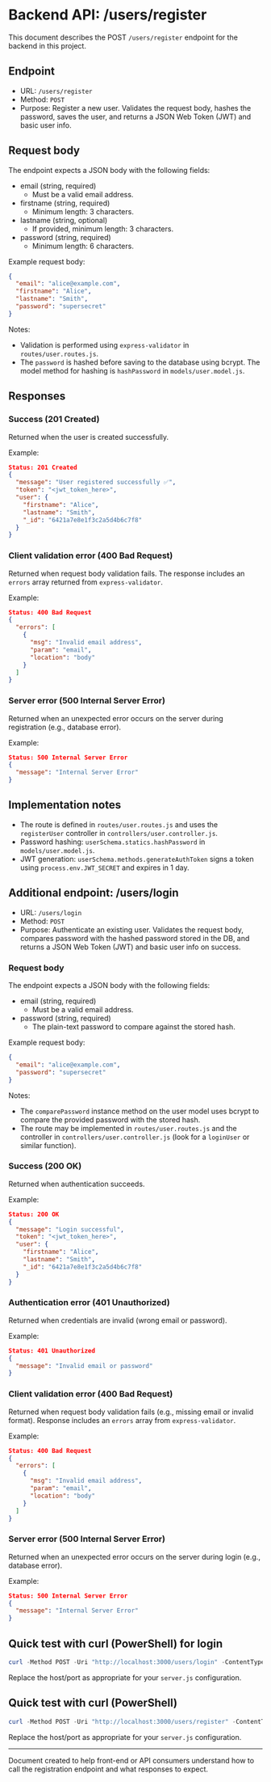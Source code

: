 # Backend API: /users/register

This document describes the POST `/users/register` endpoint for the backend in this project.

## Endpoint

- URL: `/users/register`
- Method: `POST`
- Purpose: Register a new user. Validates the request body, hashes the password, saves the user, and returns a JSON Web Token (JWT) and basic user info.

## Request body

The endpoint expects a JSON body with the following fields:

- email (string, required)
  - Must be a valid email address.
- firstname (string, required)
  - Minimum length: 3 characters.
- lastname (string, optional)
  - If provided, minimum length: 3 characters.
- password (string, required)
  - Minimum length: 6 characters.

Example request body:

```json
{
  "email": "alice@example.com",
  "firstname": "Alice",
  "lastname": "Smith",
  "password": "supersecret"
}
```

Notes:
- Validation is performed using `express-validator` in `routes/user.routes.js`.
- The `password` is hashed before saving to the database using bcrypt. The model method for hashing is `hashPassword` in `models/user.model.js`.

## Responses

### Success (201 Created)

Returned when the user is created successfully.

Example:

```json
Status: 201 Created
{
  "message": "User registered successfully ✅",
  "token": "<jwt_token_here>",
  "user": {
    "firstname": "Alice",
    "lastname": "Smith",
    "_id": "6421a7e8e1f3c2a5d4b6c7f8"
  }
}
```

### Client validation error (400 Bad Request)

Returned when request body validation fails. The response includes an `errors` array returned from `express-validator`.

Example:

```json
Status: 400 Bad Request
{
  "errors": [
    {
      "msg": "Invalid email address",
      "param": "email",
      "location": "body"
    }
  ]
}
```

### Server error (500 Internal Server Error)

Returned when an unexpected error occurs on the server during registration (e.g., database error).

Example:

```json
Status: 500 Internal Server Error
{
  "message": "Internal Server Error"
}
```

## Implementation notes

- The route is defined in `routes/user.routes.js` and uses the `registerUser` controller in `controllers/user.controller.js`.
- Password hashing: `userSchema.statics.hashPassword` in `models/user.model.js`.
- JWT generation: `userSchema.methods.generateAuthToken` signs a token using `process.env.JWT_SECRET` and expires in 1 day.

## Additional endpoint: /users/login

- URL: `/users/login`
- Method: `POST`
- Purpose: Authenticate an existing user. Validates the request body, compares password with the hashed password stored in the DB, and returns a JSON Web Token (JWT) and basic user info on success.

### Request body

The endpoint expects a JSON body with the following fields:

- email (string, required)
  - Must be a valid email address.
- password (string, required)
  - The plain-text password to compare against the stored hash.

Example request body:

```json
{
  "email": "alice@example.com",
  "password": "supersecret"
}
```

Notes:
- The `comparePassword` instance method on the user model uses bcrypt to compare the provided password with the stored hash.
- The route may be implemented in `routes/user.routes.js` and the controller in `controllers/user.controller.js` (look for a `loginUser` or similar function).

### Success (200 OK)

Returned when authentication succeeds.

Example:

```json
Status: 200 OK
{
  "message": "Login successful",
  "token": "<jwt_token_here>",
  "user": {
    "firstname": "Alice",
    "lastname": "Smith",
    "_id": "6421a7e8e1f3c2a5d4b6c7f8"
  }
}
```

### Authentication error (401 Unauthorized)

Returned when credentials are invalid (wrong email or password).

Example:

```json
Status: 401 Unauthorized
{
  "message": "Invalid email or password"
}
```

### Client validation error (400 Bad Request)

Returned when request body validation fails (e.g., missing email or invalid format). Response includes an `errors` array from `express-validator`.

Example:

```json
Status: 400 Bad Request
{
  "errors": [
    {
      "msg": "Invalid email address",
      "param": "email",
      "location": "body"
    }
  ]
}
```

### Server error (500 Internal Server Error)

Returned when an unexpected error occurs on the server during login (e.g., database error).

Example:

```json
Status: 500 Internal Server Error
{
  "message": "Internal Server Error"
}
```

## Quick test with curl (PowerShell) for login

```powershell
curl -Method POST -Uri "http://localhost:3000/users/login" -ContentType "application/json" -Body (@{email="alice@example.com"; password="supersecret"} | ConvertTo-Json)
```

Replace the host/port as appropriate for your `server.js` configuration.

## Quick test with curl (PowerShell)

```powershell
curl -Method POST -Uri "http://localhost:3000/users/register" -ContentType "application/json" -Body (@{email="alice@example.com"; firstname="Alice"; lastname="Smith"; password="supersecret"} | ConvertTo-Json)
```

Replace the host/port as appropriate for your `server.js` configuration.

---

Document created to help front-end or API consumers understand how to call the registration endpoint and what responses to expect.
